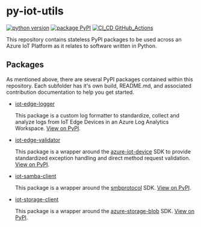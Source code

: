 # py-iot-utils

[![python version](https://img.shields.io/badge/python-v3.9-blue?logo=python&logoColor=yellow)](https://img.shields.io/badge/python-v3.9-blue?logo=python&logoColor=yellow) [![package PyPI](https://img.shields.io/badge/package-PyPI-blue?logo=PyPI&logoColor=yellow)](https://img.shields.io/badge/package-PyPI-blue?logo=pypi&logoColor=yellow) [![CI_CD GitHub_Actions](https://img.shields.io/badge/CI/CD-GitHub_Actions-blue?logo=githubactions&logoColor=2088FF)](https://img.shields.io/badge/CI/CD-GitHub_Actions-blue?logo=githubactions&logoColor=2088FF)

This repository contains stateless PyPI packages to be used across an Azure IoT Platform as it relates to software written in Python.

## Packages

As mentioned above, there are several PyPI packages contained within this repository. Each subfolder has it's own build, README.md, and associated contribution documentation to help you get started.

- [iot-edge-logger](https://github.com/dgonzo27/py-iot-utils/tree/master/iot-edge-logger)

  This package is a custom log formatter to standardize, collect and analyze logs from IoT Edge Devices in an Azure Log Analytics Workspace. [View on PyPI](https://pypi.org/project/iot-edge-logger/).

- [iot-edge-validator](https://github.com/dgonzo27/py-iot-utils/tree/master/iot-edge-validator)

  This package is a wrapper around the [azure-iot-device](https://pypi.org/project/azure-iot-device/) SDK to provide standardized exception handling and direct method request validation. [View on PyPI](https://pypi.org/project/iot-edge-validator).

- [iot-samba-client](https://github.com/dgonzo27/py-iot-utils/tree/master/iot-samba-client)

  This package is a wrapper around the [smbprotocol](https://pypi.org/project/smbprotocol/) SDK. [View on PyPI](https://pypi.org/project/iot-samba-client).

- [iot-storage-client](https://github.com/dgonzo27/py-iot-utils/tree/master/iot-storage-client)

  This package is a wrapper around the [azure-storage-blob](https://pypi.org/project/azure-storage-blob/) SDK. [View on PyPI](https://pypi.org/project/iot-storage-client/).

